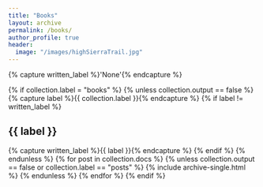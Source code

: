 ```yaml
---
title: "Books"
layout: archive
permalink: /books/
author_profile: true
header:
  image: "/images/highSierraTrail.jpg"
---
```


{% capture written_label %}'None'{% endcapture %}

{% if collection.label = "books" %}
  {% unless collection.output == false %}
    {% capture label %}{{ collection.label }}{% endcapture %}
    {% if label != written_label %}
      <h2 id="{{ label | slugify }}" class="archive__subtitle">{{ label }}</h2>
      {% capture written_label %}{{ label }}{% endcapture %}
    {% endif %}
  {% endunless %}
  {% for post in collection.docs %}
    {% unless collection.output == false or collection.label == "posts" %}
      {% include archive-single.html %}
    {% endunless %}
  {% endfor %}
{% endif %}


